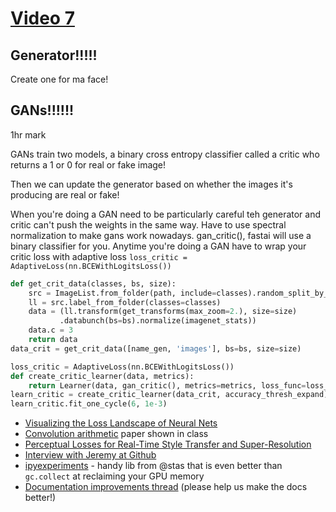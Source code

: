 # [Video 7][vid7]
## Generator!!!!!
Create one for ma face!

## GANs!!!!!!
1hr mark

GANs train two models, a binary cross entropy classifier called a critic who returns a 1 or 0 for real or fake image!

Then we can update the generator based on whether the images it's producing are real or fake!

When you're doing a GAN need to be particularly careful teh generator and critic can't push the weights in the same way. Have to use spectral normalization to make gans work nowadays. gan_critic(), fastai will use a binary classifier for you. Anytime you're doing a GAN have to wrap your critic loss with adaptive loss `loss_critic = AdaptiveLoss(nn.BCEWithLogitsLoss())`

```python
def get_crit_data(classes, bs, size):
    src = ImageList.from_folder(path, include=classes).random_split_by_pct(0.1, seed=42)
    ll = src.label_from_folder(classes=classes)
    data = (ll.transform(get_transforms(max_zoom=2.), size=size)
           .databunch(bs=bs).normalize(imagenet_stats))
    data.c = 3
    return data
data_crit = get_crit_data([name_gen, 'images'], bs=bs, size=size)

loss_critic = AdaptiveLoss(nn.BCEWithLogitsLoss())
def create_critic_learner(data, metrics):
	return Learner(data, gan_critic(), metrics=metrics, loss_func=loss_critic, wd=wd) #gan_critic from fast.ai lib
learn_critic = create_critic_learner(data_crit, accuracy_thresh_expand) #accuracy metric for gans
learn_critic.fit_one_cycle(6, 1e-3)
```



- [Visualizing the Loss Landscape of Neural Nets](https://arxiv.org/abs/1712.09913)
- [Convolution arithmetic](https://github.com/vdumoulin/conv_arithmetic) paper shown in class
- [Perceptual Losses for Real-Time Style Transfer and Super-Resolution](https://arxiv.org/abs/1603.08155)
- [Interview with Jeremy at Github](https://www.youtube.com/watch?v=v16uzPYho4g)
- [ipyexperiments](https://github.com/stas00/ipyexperiments/) - handy lib from @stas that is even better than `gc.collect` at reclaiming your GPU memory
- [Documentation improvements thread](https://forums.fast.ai/t/documentation-improvements/32550) (please help us make the docs better!)

[vid7]: 'https://course.fast.ai/videos/?lesson=7'